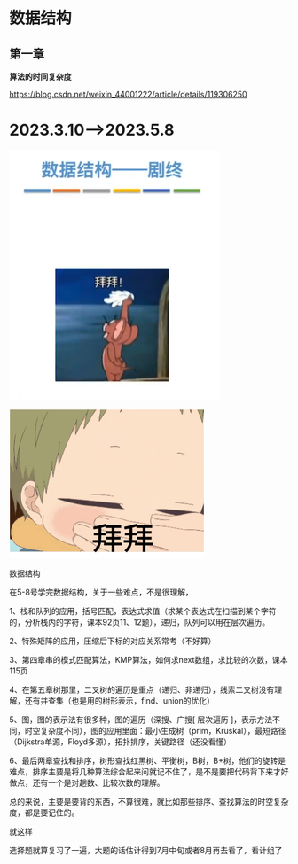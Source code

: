 # 数据结构

## 第一章

**算法的时间复杂度**

https://blog.csdn.net/weixin_44001222/article/details/119306250

# 2023.3.10-->2023.5.8

![image-20230508191523441](数据结构.assets/image-20230508191523441.png)

![拜拜](数据结构.assets/tempImage1683544655709.gif)

数据结构

在5-8号学完数据结构，关于一些难点，不是很理解，

1、栈和队列的应用，括号匹配，表达式求值（求某个表达式在扫描到某个字符的，分析栈内的字符，课本92页11、12题），递归，队列可以用在层次遍历。

2、特殊矩阵的应用，压缩后下标的对应关系常考（不好算）

3、第四章串的模式匹配算法，KMP算法，如何求next数组，求比较的次数，课本115页

4、在第五章树那里，二叉树的遍历是重点（递归、非递归），线索二叉树没有理解，还有并查集（也是用的树形表示，find、union的优化）

5、图，图的表示法有很多种，图的遍历（深搜、广搜[ 层次遍历 ]，表示方法不同，时空复杂度不同），图的应用里面：最小生成树（prim，Kruskal），最短路径（Dijkstra单源，Floyd多源），拓扑排序，关键路径（还没看懂）

6、最后两章查找和排序，树形查找红黑树、平衡树，B树，B+树，他们的旋转是难点，排序主要是将几种算法综合起来问就记不住了，是不是要把代码背下来才好做点，还有一个是对趟数、比较次数的理解。

总的来说，主要是要背的东西，不算很难，就比如那些排序、查找算法的时空复杂度，都是要记住的。

就这样

选择题就算复习了一遍，大题的话估计得到7月中旬或者8月再去看了，看计组了
